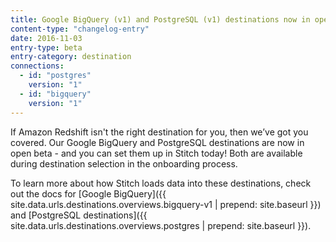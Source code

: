 ```yaml
---
title: Google BigQuery (v1) and PostgreSQL (v1) destinations now in open beta!
content-type: "changelog-entry"
date: 2016-11-03
entry-type: beta
entry-category: destination
connections:
  - id: "postgres"
    version: "1"
  - id: "bigquery"
    version: "1"
---
```


If Amazon Redshift isn't the right destination for you, then we’ve got you covered. Our Google BigQuery and PostgreSQL destinations are now in open beta - and you can set them up in Stitch today! Both are available during destination selection in the onboarding process.

To learn more about how Stitch loads data into these destinations, check out the docs for [Google BigQuery]({{ site.data.urls.destinations.overviews.bigquery-v1 | prepend: site.baseurl }}) and [PostgreSQL destinations]({{ site.data.urls.destinations.overviews.postgres | prepend: site.baseurl }}).